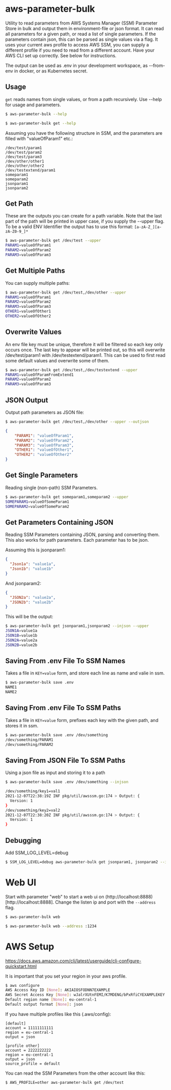 # aws-parameter-bulk

Utility to read parameters from AWS Systems Manager (SSM) Parameter Store in bulk and output them in environment-file or json format.
It can read all parameters for a given path, or read a list of single parameters. If the parameters contain json, this can be parsed as single values via a flag. 
It uses your current aws profile to access AWS SSM,
you can supply a different profile if you need to read from a different account.
Have your AWS CLI set up correctly. See below for instructions.


The output can be used as .env in your development workspace, as --from-env in docker, or as Kubernetes secret.

## Usage

`get` reads names from single values, or from a path recursively.
Use --help for usage and parameters.

````bash
$ aws-parameter-bulk --help

$ aws-parameter-bulk get --help
````


Assuming you have the following structure in SSM,
and the parameters are filled with "valueOfParam1" etc.:  

````
/dev/test/param1
/dev/test/param2
/dev/test/param3
/dev/other/other1
/dev/other/other2
/dev/testextend/param1
someparam1
someparam2
jsonparam1
jsonparam2
````

## Get Path

These are the outputs you can create for a path variable.
Note that the last part of the path will be printed in upper case, if you supply the --upper flag.
To be a valid ENV Identifier the output has to use this format: `[a-zA-Z_][a-zA-Z0-9_]*`


````bash
$ aws-parameter-bulk get /dev/test --upper
PARAM1=valueOfParam1
PARAM2=valueOfParam2
PARAM3=valueOfParam3
````

## Get Multiple Paths

You can supply multiple paths:

````bash
$ aws-parameter-bulk get /dev/test,/dev/other --upper
PARAM1=valueOfParam1
PARAM2=valueOfParam2
PARAM3=valueOfParam3
OTHER1=valueOfOther1
OTHER2=valueOfOther2
````

## Overwrite Values

An env file key must be unique, therefore it will be filtered so each key only occurs once.
The last key to appear will be printed out, so this will overwrite /dev/test/param1 with /dev/testextend/param1.
This can be used to first read some default values and overwrite some of them.

````bash
$ aws-parameter-bulk get /dev/test,/dev/testextend --upper
PARAM1=valueOfParamFromExtend1
PARAM2=valueOfParam2
PARAM3=valueOfParam3
````

## JSON Output

Output path parameters as JSON file:

````bash
$ aws-parameter-bulk get /dev/test,/dev/other --upper --outjson
````
````json
{
    "PARAM1": "valueOfParam1",
    "PARAM2": "valueOfParam2",
    "PARAM3": "valueOfParam3",
    "OTHER1": "valueOfOther1",
    "OTHER2": "valueOfOther2"
}
````

## Get Single Parameters

Reading single (non-path) SSM Parameters.

````bash
$ aws-parameter-bulk get someparam1,someparam2 --upper
SOMEPARAM1=valueOfSomeParam1
SOMEPARAM2=valueOfSomeParam2
````

## Get Parameters Containing JSON

Reading SSM Parameters containing JSON, parsing and converting them. This also works for path parameters. Each parameter has to be json. 

Assuming this is jsonparam1:
````json
{
  "Json1a": "value1a",
  "Json1b": "value1b"
}
````
And jsonparam2:
````json
{
  "JSON2a": "value2a",
  "JSON2b": "value2b"
}
````

This will be the output:
````bash
$ aws-parameter-bulk get jsonparam1,jsonparam2 --injson --upper
JSON1A=value1a
JSON1B=value1b
JSON2A=value2a
JSON2B=value2b
````

## Saving From .env File To SSM Names

Takes a file in `KEY=value` form, and store each line as name and valie in ssm.

````bash
$ aws-parameter-bulk save .env
NAME1
NAME2
````


## Saving From .env File To SSM Paths

Takes a file in `KEY=value` form, prefixes each key with the given path, and stores it in ssm. 

````bash
$ aws-parameter-bulk save .env /dev/something
/dev/something/PARAM1
/dev/something/PARAM2
````

## Saving From JSON File To SSM Paths

Using a json file as input and storing it to a path

````bash
$ aws-parameter-bulk save .env /dev/something --injson

/dev/something/key1=val1
2021-12-07T22:38:19Z INF pkg/util/awsssm.go:174 > Output: {
  Version: 1
}
/dev/something/key2=val2
2021-12-07T22:38:20Z INF pkg/util/awsssm.go:174 > Output: {
  Version: 1
}
````

## Debugging

Add SSM_LOG_LEVEL=debug

````bash
$ SSM_LOG_LEVEL=debug aws-parameter-bulk get jsonparam1, jsonparam2 --injson --upper
````

# Web UI

Start with parameter "web" to start a web ui on (http://localhost:8888)[http://localhost:8888].
Change the listen ip and port with the `--address` flag.

````bash
$ aws-parameter-bulk web

$ aws-parameter-bulk web --address :1234
````


# AWS Setup

https://docs.aws.amazon.com/cli/latest/userguide/cli-configure-quickstart.html

It is important that you set your region in your aws profile.

````bash
$ aws configure
AWS Access Key ID [None]: AKIAIOSFODNN7EXAMPLE
AWS Secret Access Key [None]: wJalrXUtnFEMI/K7MDENG/bPxRfiCYEXAMPLEKEY
Default region name [None]: eu-central-1
Default output format [None]: json
````

If you have multiple profiles like this (.aws/config):

````
[default]
account = 11111111111
region = eu-central-1
output = json

[profile other]
account = 2222222222
region = eu-central-1
output = json
source_profile = default
````

You can read the SSM Parameters from the other account like this:

````bash
$ AWS_PROFILE=other aws-parameter-bulk get /dev/test
````
